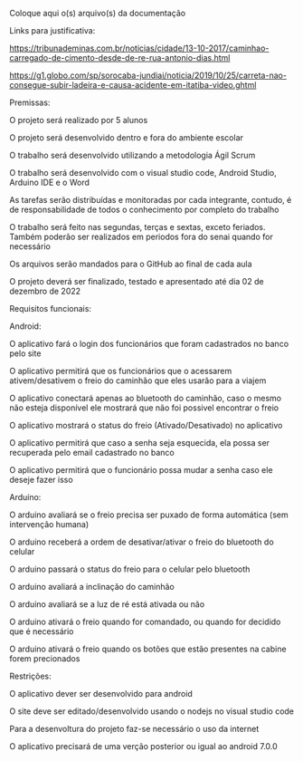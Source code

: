 Coloque aqui o(s) arquivo(s) da documentação


Links para justificativa:

https://tribunademinas.com.br/noticias/cidade/13-10-2017/caminhao-carregado-de-cimento-desde-de-re-rua-antonio-dias.html

https://g1.globo.com/sp/sorocaba-jundiai/noticia/2019/10/25/carreta-nao-consegue-subir-ladeira-e-causa-acidente-em-itatiba-video.ghtml

Premissas: 

O projeto será realizado por 5 alunos

O projeto será desenvolvido dentro e fora do ambiente escolar

O trabalho será desenvolvido utilizando a metodologia Ágil Scrum

O trabalho será desenvolvido com o visual studio code, Android Studio, Arduino IDE e o Word

As tarefas serão distribuídas e monitoradas por cada integrante, contudo, é de responsabilidade de todos o conhecimento por completo do trabalho

O trabalho será feito nas segundas, terças e sextas, exceto feriados. Também poderão ser realizados em periodos fora do senai quando for necessário

Os arquivos serão mandados para o GitHub ao final de cada aula

O projeto deverá ser finalizado, testado e apresentado até dia 02 de dezembro de 2022

Requisitos funcionais:

Android: 

O aplicativo fará o login dos funcionários que foram cadastrados no banco pelo site

O aplicativo permitirá que os funcionários que o acessarem ativem/desativem o freio do caminhão que eles usarão para a viajem

O aplicativo conectará apenas ao bluetooth do caminhão, caso o mesmo não esteja disponível ele mostrará que não foi possivel encontrar o freio

O aplicativo mostrará o status do freio (Ativado/Desativado) no aplicativo

O aplicativo permitirá que caso a senha seja esquecida, ela possa ser recuperada pelo email cadastrado no banco

O aplicativo permitirá que o funcionário possa mudar a senha caso ele deseje fazer isso


Arduíno:

O arduino avaliará se o freio precisa ser puxado de forma automática (sem intervenção humana)

O arduino receberá a ordem de desativar/ativar o freio do bluetooth do celular

O arduino passará o status do freio para o celular pelo bluetooth

O arduino avaliará a inclinação do caminhão

O arduino avaliará se a luz de ré está ativada ou não

O arduino ativará o freio quando for comandado, ou quando for decidido que é necessário

O arduino ativará o freio quando os botões que estão presentes na cabine forem precionados


Restrições:

O aplicativo dever ser desenvolvido para android

O site deve ser editado/desenvolvido usando o nodejs no visual studio code 

Para a desenvoltura do projeto faz-se necessário o uso da internet

O aplicativo precisará de uma verção posterior ou igual ao android 7.0.0
